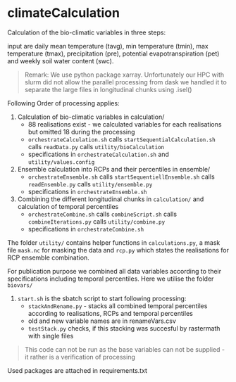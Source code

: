 # climateCalculation

Calculation of the bio-climatic variables in three steps:

input are daily mean temperature (tavg), min temperature (tmin), max temperature (tmax), precipitation (pre), potential evapotranspiration (pet) and weekly soil water content (swc).

> Remark: We use python package xarray. Unfortunately our HPC with slurm did not allow the parallel processing from dask we handled it to separate the large files in longitudinal chunks using .isel() 

Following Order of processing applies:

1. Calculation of bio-climatic variables in calculation/
    - 88 realisations exist - we calculated variables for each realisations but omitted 18 during the processing
    - ```orchestrateCalculation.sh``` calls ```startSequentialCalculation.sh``` calls ```readData.py``` calls ```utility/bioCalculation```
    - specifications in ```orchestrateCalculation.sh``` and ```utility/values.config```
2. Ensemble calculation into RCPs and their percentiles in ensemble/
    - ```orchestrateEnsemble.sh``` calls ```startSequentiellEnsemble.sh``` calls ```readEnsemble.py``` calls ```utility/ensemble.py```
    - specifications in ```orchestrateEnsemble.sh```
3. Combining the different longitudinal chunks in ```calculation/``` and calculation of temporal percentiles
    - ```orchestrateCombine.sh``` calls ```combineScript.sh``` calls ```combineIterations.py``` calls ```utility/combine.py```
    - specifications in ```orchestrateCombine.sh```

The folder ```utility/``` contains helper functions in ```calculations.py```, a mask file ```mask.nc``` for masking the data and ```rcp.py``` which states the realisations for RCP ensemble combination.

For publication purpose we combined all data variables according to their specifications including temporal percentiles. Here we utilise the folder ```biovars/```
1. ```start.sh``` is the sbatch script to start following processing:
    - ```stackAndRename.py``` - stacks all combined temporal percentiles according to realisations, RCPs and temporal percentiles
    - old and new variable names are in renameVars.csv
    - ```testStack.py``` checks, if this stacking was succesful by rastermath with single files


> This code can not be run as the base variables can not be supplied - it rather is a verification of processing

Used packages are attached in requirements.txt
